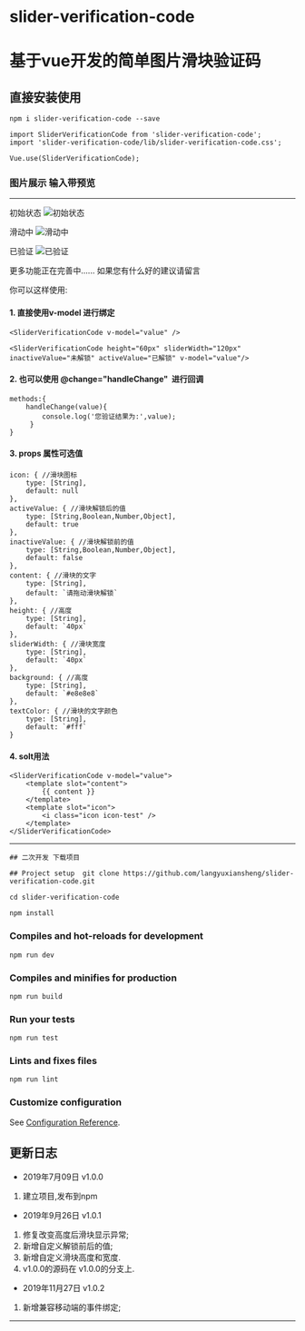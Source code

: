 # slider-verification-code 
# 基于vue开发的简单图片滑块验证码

## 直接安装使用
```
npm i slider-verification-code --save
```
```
import SliderVerificationCode from 'slider-verification-code';
import 'slider-verification-code/lib/slider-verification-code.css';

Vue.use(SliderVerificationCode);
```
### 图片展示 输入带预览
---
初始状态
![初始状态](https://github.com/langyuxiansheng/slider-verification-code/blob/master/images/1.png)

滑动中
![滑动中](https://github.com/langyuxiansheng/slider-verification-code/blob/master/images/2.png)

已验证
![已验证](https://github.com/langyuxiansheng/slider-verification-code/blob/master/images/3.png)

更多功能正在完善中......
如果您有什么好的建议请留言

你可以这样使用: 

#### 1. 直接使用v-model 进行绑定

```
<SliderVerificationCode v-model="value" />

<SliderVerificationCode height="60px" sliderWidth="120px"  inactiveValue="未解锁" activeValue="已解锁" v-model="value"/>
```

#### 2. 也可以使用 @change="handleChange"  进行回调
```
methods:{
    handleChange(value){
        console.log('您验证结果为:',value);
     }
}
```

#### 3. props 属性可选值
```
icon: { //滑块图标
    type: [String],
    default: null
},
activeValue: { //滑块解锁后的值
    type: [String,Boolean,Number,Object],
    default: true
},
inactiveValue: { //滑块解锁前的值
    type: [String,Boolean,Number,Object],
    default: false
},
content: { //滑块的文字
    type: [String],
    default: `请拖动滑块解锁`
},
height: { //高度
    type: [String],
    default: `40px`
},
sliderWidth: { //滑块宽度
    type: [String],
    default: `40px`
},
background: { //高度
    type: [String],
    default: `#e8e8e8`
},
textColor: { //滑块的文字颜色
    type: [String],
    default: `#fff`
}
```
#### 4. solt用法
```
<SliderVerificationCode v-model="value">
    <template slot="content">
        {{ content }}
    </template>
    <template slot="icon">
        <i class="icon icon-test" />
    </template>
</SliderVerificationCode>
```

---

```
## 二次开发 下载项目

## Project setup  git clone https://github.com/langyuxiansheng/slider-verification-code.git
```
```
cd slider-verification-code

npm install
```

### Compiles and hot-reloads for development
```
npm run dev
```

### Compiles and minifies for production
```
npm run build
```

### Run your tests
```
npm run test
```

### Lints and fixes files
```
npm run lint
```

### Customize configuration
See [Configuration Reference](https://cli.vuejs.org/config/).

## 更新日志
- 2019年7月09日 v1.0.0

1. 建立项目,发布到npm

- 2019年9月26日 v1.0.1

1. 修复改变高度后滑块显示异常;
2. 新增自定义解锁前后的值;
3. 新增自定义滑块高度和宽度.
4. v1.0.0的源码在 v1.0.0的分支上. 


- 2019年11月27日 v1.0.2

1. 新增兼容移动端的事件绑定;
---
